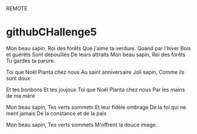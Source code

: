 REMOTE
# githubCHallenge5
Mon beau sapin,
Roi des forêts
Que j'aime ta verdure.
Quand par l'hiver
Bois et guérêts
Sont dépouillés
De leurs attraits
Mon beau sapin,
Roi des forêts
Tu gardes ta parure.

Toi que Noël
Planta chez nous
Au saint anniversaire
Joli sapin,
Comme ils sont doux

Et tes bonbons
Et tes joujoux
Toi que Noël
Planta chez nous
Par les mains de ma mère

Mon beau sapin,
Tes verts sommets
Et leur fidèle ombrage
De la foi qui ne ment jamais
De la constance et de la paix

Mon beau sapin,
Tes verts sommets
M'offrent la douce image.

